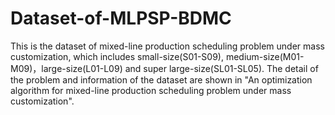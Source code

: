 # Dataset-of-MLPSP-BDMC
This is the dataset of mixed-line production scheduling problem under mass customization, which includes small-size(S01-S09), medium-size(M01-M09)，large-size(L01-L09) and super large-size(SL01-SL05).
The detail of the problem and information of the dataset are shown in "An optimization algorithm for mixed-line production scheduling problem under mass customization".
